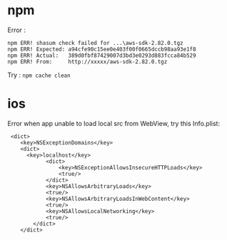 # npm
Error : 
```
npm ERR! shasum check failed for ...\aws-sdk-2.82.0.tgz
npm ERR! Expected: a94cfe90c15ee0e403f00f0665dccb98aa93e1f8
npm ERR! Actual:   389d0fbf87429007d3bd3e0293d883fcca84b529
npm ERR! From:     http://xxxxx/aws-sdk-2.82.0.tgz
```
Try :
``
npm cache clean
``
# ios
Error when app unable to load local src from WebView, try this Info.plist:
```
 <dict>
    <key>NSExceptionDomains</key>
    <dict>
      <key>localhost</key>
			<dict>
				<key>NSExceptionAllowsInsecureHTTPLoads</key>
				<true/>
			</dict>
			<key>NSAllowsArbitraryLoads</key>
			<true/>
			<key>NSAllowsArbitraryLoadsInWebContent</key>
			<true/>
			<key>NSAllowsLocalNetworking</key>
			<true/>
		</dict>
	</dict>
```

